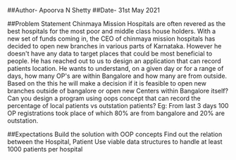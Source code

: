 ##Author- Apoorva N Shetty
##Date- 31st May 2021

##Problem Statement
Chinmaya Mission Hospitals are often revered as the best hospitals for the most poor and middle class house holders. With a new set of funds coming in, the CEO of chinmaya mission hospitals has decided to open new branches in various parts of Karnataka. However he doesn't have any data to target places that could be most beneficial to people. He has reached out to us to design an application that can record patients location. He wants to understand, on a given day or for a range of days, how many OP's are within Bangalore and how many are from outside. Based on the this he will make a decision if it is feasible to open new branches outside of bangalore or open new Centers within Bangalore itself?
Can you design a program using oops concept that can record the percentage of local patients vs outstation patients?
Eg: From last 3 days 100 OP registrations took place of which 80% are from bangalore and 20% are outstation.

##Expectations
Build the solution with OOP concepts
Find out the relation between the Hospital, Patient
Use viable data structures to handle at least 1000 patients per hospital
